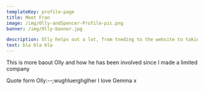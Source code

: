 ```yaml
---
templateKey: profile-page
title: Meet Fran
image: /img/Olly-andSpencer-Profile-pic.png
banner: /img/Olly-banner.jpg

description: Olly helps out a lot, from tneding to the website to taking new enquiries and putting together quotes.
text: bla bla bla
---
```



This is more baout Olly and how he has been involved since I made a limited company


Quote form Olly:--;wughluerghglher I love Gemma x